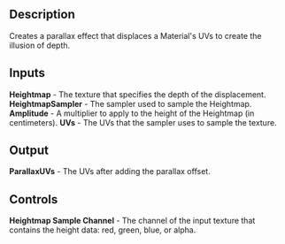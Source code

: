 ## Description
Creates a parallax effect that displaces a Material's UVs to create the illusion of depth.

## Inputs
**Heightmap** - The texture that specifies the depth of the displacement.
**HeightmapSampler** - The sampler used to sample the Heightmap.
**Amplitude** - A multiplier to apply to the height of the Heightmap (in centimeters).
**UVs** - The UVs that the sampler uses to sample the texture.

## Output
**ParallaxUVs** - The UVs after adding the parallax offset.

## Controls
**Heightmap Sample Channel** - The channel of the input texture that contains the height data: red, green, blue, or alpha.